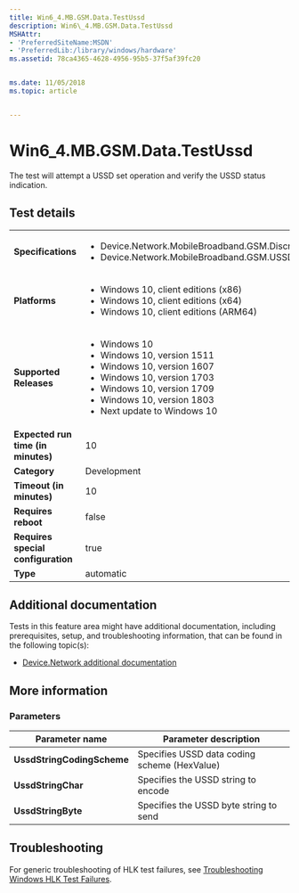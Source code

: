 ```yaml
---
title: Win6_4.MB.GSM.Data.TestUssd
description: Win6\_4.MB.GSM.Data.TestUssd
MSHAttr:
- 'PreferredSiteName:MSDN'
- 'PreferredLib:/library/windows/hardware'
ms.assetid: 78ca4365-4628-4956-95b5-37f5af39fc20


ms.date: 11/05/2018
ms.topic: article


---
```


# Win6_4.MB.GSM.Data.TestUssd


The test will attempt a USSD set operation and verify the USSD status indication.

## Test details

|||
|---|---|
| **Specifications**  | <ul><li>Device.Network.MobileBroadband.GSM.Discretional</li><li>Device.Network.MobileBroadband.GSM.USSD</li></ul> |  
| **Platforms**   | <ul><li>Windows 10, client editions (x86)</li><li>Windows 10, client editions (x64)</li><li>Windows 10, client editions (ARM64)</li></ul> |
| **Supported Releases** | <ul><li>Windows 10</li><li>Windows 10, version 1511</li><li>Windows 10, version 1607</li><li>Windows 10, version 1703</li><li>Windows 10, version 1709</li><li>Windows 10, version 1803</li><li>Next update to Windows 10</li></ul> |
|**Expected run time (in minutes)**| 10 |
|**Category**| Development |
|**Timeout (in minutes)**| 10 |
|**Requires reboot**| false |
|**Requires special configuration**| true |
|**Type**| automatic |



## <span id="Additional_documentation"></span><span id="additional_documentation"></span><span id="ADDITIONAL_DOCUMENTATION"></span>Additional documentation


Tests in this feature area might have additional documentation, including prerequisites, setup, and troubleshooting information, that can be found in the following topic(s):

-   [Device.Network additional documentation](device-network-additional-documentation.md)

## <span id="More_information"></span><span id="more_information"></span><span id="MORE_INFORMATION"></span>More information


### <span id="Parameters"></span><span id="parameters"></span><span id="PARAMETERS"></span>Parameters

| Parameter name             | Parameter description                        |
|----------------------------|----------------------------------------------|
| **UssdStringCodingScheme** | Specifies USSD data coding scheme (HexValue) |
| **UssdStringChar**         | Specifies the USSD string to encode          |
| **UssdStringByte**         | Specifies the USSD byte string to send       |



## <span id="Troubleshooting"></span><span id="troubleshooting"></span><span id="TROUBLESHOOTING"></span>Troubleshooting


For generic troubleshooting of HLK test failures, see [Troubleshooting Windows HLK Test Failures](../user/troubleshooting-windows-hlk-test-failures.md).











